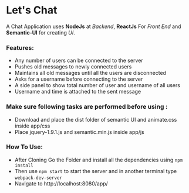 # Let's Chat
A Chat Application uses **NodeJs** at *Backend*, **ReactJs** For *Front End* and **Semantic-UI** for creating *UI*.

### Features:  
* Any number of users can be connected to the server  
* Pushes old messages to newly connected users  
* Maintains all old messages until all the users are disconnected
* Asks for a username before connecting to the server 
* A side panel to show total number of user and  username of all users   
* Username and time is attached to the sent message

### Make sure following tasks are performed before using :

* Download and place the dist folder of semantic UI and animate.css inside app/css  
* Place jquery-1.9.1.js and semantic.min.js inside app/js  

### How To Use:

* After Cloning Go the Folder and install all the dependencies using `npm install`   
* Then use `npm start` to start the server and in another terminal type `webpack-dev-server`  
* Navigate to http://localhost:8080/app/  
